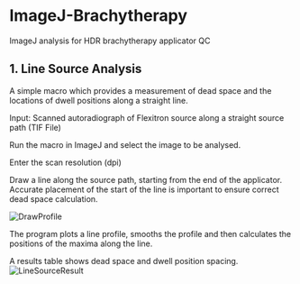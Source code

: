 # ImageJ-Brachytherapy
ImageJ analysis for HDR brachytherapy applicator QC

## 1. Line Source Analysis
A simple macro which provides a measurement of dead space and the locations of dwell positions along a straight line.

Input: Scanned autoradiograph of Flexitron source along a straight source path (TIF File)

Run the macro in ImageJ and select the image to be analysed.

Enter the scan resolution (dpi)

Draw a line along the source path, starting from the end of the applicator.  Accurate placement of the start of the line is important to ensure correct dead space calculation.

![DrawProfile](https://github.com/user-attachments/assets/1d23f02c-5a96-463a-a42a-53feb127b8da)


The program plots a line profile, smooths the profile and then calculates the positions of the maxima along the line.

A results table shows dead space and dwell position spacing.  
![LineSourceResult](https://github.com/user-attachments/assets/1fa8d03a-e902-4b48-ae97-71065bd6e323)

